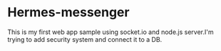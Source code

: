 # Hermes-messenger

This is my first web app sample using socket.io and node.js server.I'm trying to add security system and connect it to a DB.
